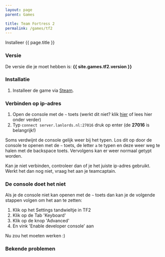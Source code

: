 ```yaml
---
layout: page
parent: Games

title: Team Fortress 2
permalink: /games/tf2
---
```


Installeer {{ page.title }}

### Versie

De versie die je moet hebben is: **{{ site.games.tf2.version }}**

### Installatie

1. Installeer de game via [Steam](steam://rungameid/440).

### Verbinden op ip-adres

1. Open de console met de `~` toets (werkt dit niet? klik [hier](#de-console-doet-het-niet) of lees hier onder verder)
2. Typ `connect server.lanlords.nl:27016` druk op enter (de **27016** is belangrijk!)

Soms verdwijnt de console gelijk weer bij het typen. Los dit op door de console
te openen met de `~` toets, de letter `a` te typen en deze weer weg te halen met
de backspace toets. Vervolgens kan er weer normaal getypt worden.

Kan je niet verbinden, controleer dan of je het juiste ip-adres gebruikt. Werkt
het dan nog niet, vraag het aan je teamcaptain.

### De console doet het niet

Als je de console niet kan openen met de `~` toets dan kan je de volgende stappen volgen om het aan te zetten:

1. Klik op het Settings tandwieltje in TF2
2. Klik op de Tab 'Keyboard'
3. Klik op de knop 'Advanced'
4. En vink 'Enable developer console' aan

Nu zou het moeten werken :)

### Bekende problemen
